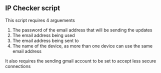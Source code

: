 ## IP Checker script

This script requires 4 arguements 

 1. The password of the email address that will be sending the updates
 2. The email address being used
 3. The email address being sent to 
 4. The name of the device, as more than one device can use the same email address

It also requires the sending gmail account to be set to accept less secure connections
